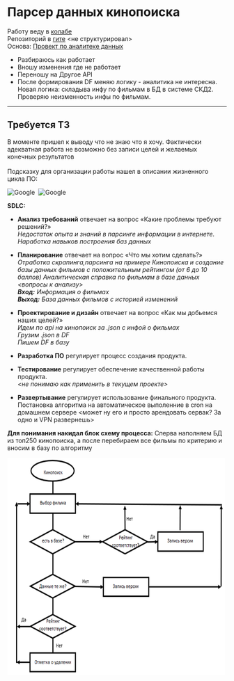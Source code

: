 # Парсер данных кинопоиска
Работу веду в [колабе](https://colab.research.google.com/drive/1LpTNqnM9rLcBiJ5oD2b6acyMMb1lP5bB?usp=sharing) \
Репозиторий в [гите](https://github.com/Art9050/pet/blob/main/pars_kinopoisk/pars_kinopoisk.py) <не структурировал> \
Основа: [Провект по аналитеке данных](https://miptstats.github.io/courses/ad_fivt/data_parsing.html)  


- Разбираюсь как работает
- Вношу изменения где не работает
- Переношу на Другое API
- После формирования DF меняю логику - аналитика не интересна.
Новая логика: складыва инфу по фильмам в БД в системе СКД2. Проверяю неизменность инфы по фильмам.

---
## Требуется ТЗ
В моменте пришел к выводу что не знаю что я хочу. Фактически адекватная работа не возможно без записи целей и желаемых конечных результатов\
\
Подсказку для организации работы нашел в описании жизненного цикла ПО:

<div>
  <img src="https://hsto.org/r/w1560/webt/mw/bv/ee/mwbveegwbs-v5nez1ovzroceeqk.png" title="Схема процесса" alt="Google" width="300" height="300"/>&nbsp;
  <img src="https://beqa.pro/blog/wp-content/uploads/sdlc_idea.jpg" title="Схема процесса" alt="Google" width="400" height="400"/>
</div>

**SDLC:**

- **Анализ требований** отвечает на вопрос «Какие проблемы требуют решений?»\
_Недостаток опыта и знаний в парсинге информации в интернете. Наработка навыков построения баз данных_
- **Планирование** отвечает на вопрос «Что мы хотим сделать?»\
_Отработка скрапинга,парсинга на примере Кинопоиска и создание базы данных фильмов с положительным рейтингом (от 6 до 10 баллов)_
_Аналитическая справка по фильмам в базе данных <вопросы к анализу>_\
_**Вход:** Информация о фильмах\
**Выход:** База данных фильмов с историей изменений_
- **Проектирование и дизайн** отвечает на вопрос «Как мы добьемся наших целей?»\
_Идем по api на кинопоиск за .json с инфой о фильмах\
Грузим .json в DF\
Пишем DF в базу_

- **Разработка ПО** регулирует процесс создания продукта.

- **Тестирование** регулирует обеспечение качественной работы продукта.\
_<не понимаю как применить в текущем проекте>_

- **Развертывание** регулирует использование финального продукта.\
Постановка алгоритма на автоматическое выполенние в cron на домашнем сервере <может ну его  и просто арендовать сервак? За одно и VPN развернешь>

**Для понимания накидал блок схему процесса:** Сперва наполняем БД из топ250 кинопоиска, а после перебираем все фильмы по критерию и вносим в базу по алгоритму
<div>
  <img src="https://github.com/Art9050/pet/blob/main/pars_kinopoisk/image/image.png" title="Схема процесса" alt="Google" width="500" height="500"/>&nbsp;
</div>



